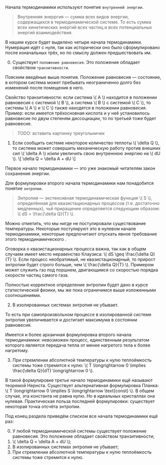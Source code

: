 Начала термодинамики используют понятие `внутренней энергии`.

> Внутренняя энерргия — сумма всех видов энергии, содержащихся в термодинамической системе. То есть сумма всех кинетических энергий всех частиц и всех потенциальных энергий взаимодействия.

В нашем курсе будет выделено четыре начала термодинамики. Нумерация идёт с нуля, так как исторически оно было сформулировано после изначальных трёх, но по смыслу должен предшествовать им.

0. Существует `положение равновесия`. Это положение обладает свойством `транзитивности`.

Поясним введёные выше понятия. Положение равновесия — состояние, в котором система может пребывать неограниченно долго без изменений после помещения в него.

Свойство транзитивности: если система \\( A \\) находится в положении равновесия с системой \\( B \\), а система \\( B \\) с системой  \\( C \\), то системы \\( A \\) и \\( C \\) также находятся в положении равновесия. Пример: если имеется трёхосновная кислота и у неё установилось равновесие по двум степеням диссоциации, то по третьей тоже будет равновесие.

> TODO: вставить картинку треугольничек

1. Если сообщить системе некоторое количество теплоты \\( \delta Q \\), то система может совершить механическую работу против внешних сил \\( \delta A \\) и/или увеличить свою внутреннюю энергию на \\( dU \\). \\[ \delta Q = \delta A + dU \\]

Первое начало термодинамики — это уже знакомый читателям закон сохранения энергии.

Для формулировки второго начала термодинамики нам понадобится понятие `энтропии`.

> Энтропия — экстенсивная термодинамическая функция \\( S \\), определённая для квазистационарных процессов (т.е. достаточно медленных), чьё приращение определяется следующим образом: \\( dS = \frac{\delta Q}{T} \\).

Можно отметить, что мы нигде не постулировали существование температуры. Некоторые постулируют это в нулевом начале термодинамики, некоторые предпочитают опускать явное требование этого термодинамического .

Оговорка о квазистационарных процесса важна, так как в общем случаем имеет место неравенство Клаузиса: \\( dS \geq \frac{\delta Q}{T} \\). Если процесс необратимый, не квазистационарный, то прирост энтропии будет строго больше, чем \\( \frac{\delta Q}{T} \\). Примером может служить газ под поршнем, двигающимся со скоростью порядка скорости частиц самого газа.

Полностью корректное определение энтропии будет дано в курсе статистической физики, мы же пока ограничимся выше изложенными соотношениями.

2. В изолированных системах энтропия не убывает.

То есть при самопроизвольном процессе в изолированной системе энтропия увеличивается и достигает максимума в состоянии равновесия.

Имеется и более архаичная формулировка второго начала термодинамики: невозможен процесс, единственным результатом которого является передача тепла от менее нагретого тела к более нагретому.

3. При стремлении абсолютной температуры к нулю теплоёмкость системы тоже стремится к нулю: \\( T \longrightarrow 0 \implies \frac{\delta Q}{dT} \longrightarrow 0 \\).

В такой формулировке третье начало термодинамики ещё называют теоремой Нернста. Существует альтернативная формулировка Планка: \\( T \longrightarrow 0 \implies S \longrightarrow \text{const} \\). В общем случае, эта константа не равна нулю. Но в идеальных кристаллах она нулевая. Практическая польза последней формулировки: существует некоторая точка отсчёта энтропии.

Под конец раздела приведём списком все начала термодинамики ещё раз:

0. У любой термодинамической системы существует положение равновесия. Это положение обладает свойством транзитивности;
1. \\( \delta Q = \delta A + dU \\);
2. В изолированных системах энтропия не убывает;
3. При стремлении абсолютной температуры к нулю теплоёмкость системы тоже стремится к нулю.